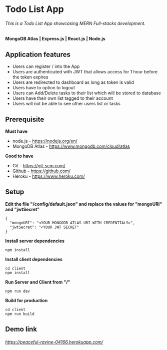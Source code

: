 # Todo List App

###### This is a Todo List App showcasing MERN Full-stacks development.

**MongoDB Atlas | Express.js | React.js | Node.js**

## Application features

- Users can register / into the App
- Users are authenticated with JWT that allows access for 1 hour before the token expires
- Users are redirected to dashboard as long as token is valid
- Users have to option to logout
- Users can Add/Delete tasks to their list which will be stored to database
- Users have their own list tagged to their account
- Users will not be able to see other users list or tasks

## Prerequisite

**Must have**

- node.js - https://nodejs.org/en/
- MongoDB Atlas - https://www.mongodb.com/cloud/atlas

**Good to have**

- Git - https://git-scm.com/
- Github - https://github.com/
- Heroku - https://www.heroku.com/

## Setup

**Edit the file "/config/default.json" and replace the values for "mongoURI" and "jwtSecret"**

```
{
  "mongoURI": "<YOUR MONGODB ATLAS URI WITH CREDENTIALS>",
  "jwtSecret": "<YOUR JWT SECRET"
}
```

**Install server dependencies**

```
npm install
```

**Install client dependencies**

```
cd client
npm install
```

**Run Server and Client from "/"**

```
npm run dev
```

**Build for production**

```
cd client
npm run build
```

## Demo link

###### https://peaceful-ravine-04166.herokuapp.com/
